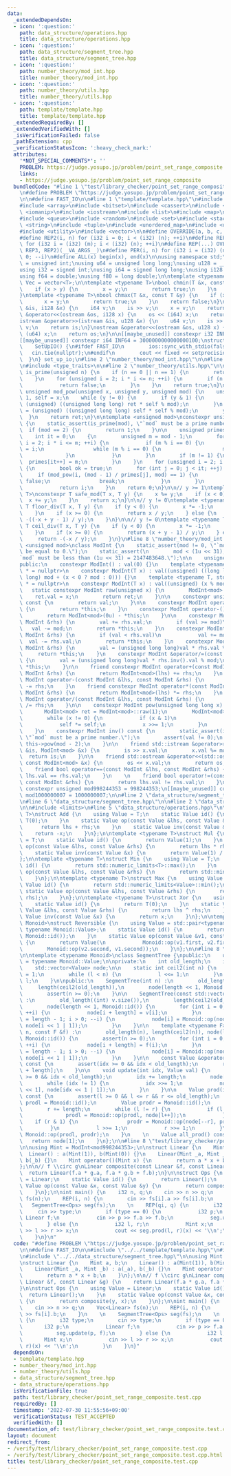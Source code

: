 ```yaml
---
data:
  _extendedDependsOn:
  - icon: ':question:'
    path: data_structure/operations.hpp
    title: data_structure/operations.hpp
  - icon: ':question:'
    path: data_structure/segment_tree.hpp
    title: data_structure/segment_tree.hpp
  - icon: ':question:'
    path: number_theory/mod_int.hpp
    title: number_theory/mod_int.hpp
  - icon: ':question:'
    path: number_theory/utils.hpp
    title: number_theory/utils.hpp
  - icon: ':question:'
    path: template/template.hpp
    title: template/template.hpp
  _extendedRequiredBy: []
  _extendedVerifiedWith: []
  _isVerificationFailed: false
  _pathExtension: cpp
  _verificationStatusIcon: ':heavy_check_mark:'
  attributes:
    '*NOT_SPECIAL_COMMENTS*': ''
    PROBLEM: https://judge.yosupo.jp/problem/point_set_range_composite
    links:
    - https://judge.yosupo.jp/problem/point_set_range_composite
  bundledCode: "#line 1 \"test/library_checker/point_set_range_composite.test.cpp\"\
    \n#define PROBLEM \"https://judge.yosupo.jp/problem/point_set_range_composite\"\
    \n\n#define FAST_IO\n\n#line 1 \"template/template.hpp\"\n#include <algorithm>\n\
    #include <array>\n#include <bitset>\n#include <cassert>\n#include <cmath>\n#include\
    \ <iomanip>\n#include <iostream>\n#include <list>\n#include <map>\n#include <numeric>\n\
    #include <queue>\n#include <random>\n#include <set>\n#include <stack>\n#include\
    \ <string>\n#include <tuple>\n#include <unordered_map>\n#include <unordered_set>\n\
    #include <utility>\n#include <vector>\n\n#define OVERRIDE(a, b, c, d, ...) d\n\
    #define REP2(i, n) for (i32 i = 0; i < (i32) (n); ++i)\n#define REP3(i, m, n)\
    \ for (i32 i = (i32) (m); i < (i32) (n); ++i)\n#define REP(...) OVERRIDE(__VA_ARGS__,\
    \ REP3, REP2)(__VA_ARGS__)\n#define PER(i, n) for (i32 i = (i32) (n) - 1; i >=\
    \ 0; --i)\n#define ALL(x) begin(x), end(x)\n\nusing namespace std;\n\nusing u32\
    \ = unsigned int;\nusing u64 = unsigned long long;\nusing u128 = __uint128_t;\n\
    using i32 = signed int;\nusing i64 = signed long long;\nusing i128 = __int128_t;\n\
    using f64 = double;\nusing f80 = long double;\n\ntemplate <typename T>\nusing\
    \ Vec = vector<T>;\n\ntemplate <typename T>\nbool chmin(T &x, const T &y) {\n\
    \    if (x > y) {\n        x = y;\n        return true;\n    }\n    return false;\n\
    }\ntemplate <typename T>\nbool chmax(T &x, const T &y) {\n    if (x < y) {\n \
    \       x = y;\n        return true;\n    }\n    return false;\n}\n\nistream &operator>>(istream\
    \ &is, i128 &x) {\n    i64 v;\n    is >> v;\n    x = v;\n    return is;\n}\nostream\
    \ &operator<<(ostream &os, i128 x) {\n    os << (i64) x;\n    return os;\n}\n\
    istream &operator>>(istream &is, u128 &x) {\n    u64 v;\n    is >> v;\n    x =\
    \ v;\n    return is;\n}\nostream &operator<<(ostream &os, u128 x) {\n    os <<\
    \ (u64) x;\n    return os;\n}\n\n[[maybe_unused]] constexpr i32 INF = 1000000100;\n\
    [[maybe_unused]] constexpr i64 INF64 = 3000000000000000100;\nstruct SetUpIO {\n\
    \    SetUpIO() {\n#ifdef FAST_IO\n        ios::sync_with_stdio(false);\n     \
    \   cin.tie(nullptr);\n#endif\n        cout << fixed << setprecision(15);\n  \
    \  }\n} set_up_io;\n#line 2 \"number_theory/mod_int.hpp\"\n\n#line 5 \"number_theory/mod_int.hpp\"\
    \n#include <type_traits>\n\n#line 2 \"number_theory/utils.hpp\"\n\nconstexpr bool\
    \ is_prime(unsigned n) {\n    if (n == 0 || n == 1) {\n        return false;\n\
    \    }\n    for (unsigned i = 2; i * i <= n; ++i) {\n        if (n % i == 0) {\n\
    \            return false;\n        }\n    }\n    return true;\n}\n\nconstexpr\
    \ unsigned mod_pow(unsigned x, unsigned y, unsigned mod) {\n    unsigned ret =\
    \ 1, self = x;\n    while (y != 0) {\n        if (y & 1) {\n            ret =\
    \ (unsigned) ((unsigned long long) ret * self % mod);\n        }\n        self\
    \ = (unsigned) ((unsigned long long) self * self % mod);\n        y /= 2;\n  \
    \  }\n    return ret;\n}\n\ntemplate <unsigned mod>\nconstexpr unsigned primitive_root()\
    \ {\n    static_assert(is_prime(mod), \"`mod` must be a prime number.\");\n  \
    \  if (mod == 2) {\n        return 1;\n    }\n\n    unsigned primes[32] = {};\n\
    \    int it = 0;\n    {\n        unsigned m = mod - 1;\n        for (unsigned\
    \ i = 2; i * i <= m; ++i) {\n            if (m % i == 0) {\n                primes[it++]\
    \ = i;\n                while (m % i == 0) {\n                    m /= i;\n  \
    \              }\n            }\n        }\n        if (m != 1) {\n          \
    \  primes[it++] = m;\n        }\n    }\n    for (unsigned i = 2; i < mod; ++i)\
    \ {\n        bool ok = true;\n        for (int j = 0; j < it; ++j) {\n       \
    \     if (mod_pow(i, (mod - 1) / primes[j], mod) == 1) {\n                ok =\
    \ false;\n                break;\n            }\n        }\n        if (ok)\n\
    \            return i;\n    }\n    return 0;\n}\n\n// y >= 1\ntemplate <typename\
    \ T>\nconstexpr T safe_mod(T x, T y) {\n    x %= y;\n    if (x < 0) {\n      \
    \  x += y;\n    }\n    return x;\n}\n\n// y != 0\ntemplate <typename T>\nconstexpr\
    \ T floor_div(T x, T y) {\n    if (y < 0) {\n        x *= -1;\n        y *= -1;\n\
    \    }\n    if (x >= 0) {\n        return x / y;\n    } else {\n        return\
    \ -((-x + y - 1) / y);\n    }\n}\n\n// y != 0\ntemplate <typename T>\nconstexpr\
    \ T ceil_div(T x, T y) {\n    if (y < 0) {\n        x *= -1;\n        y *= -1;\n\
    \    }\n    if (x >= 0) {\n        return (x + y - 1) / y;\n    } else {\n   \
    \     return -(-x / y);\n    }\n}\n#line 8 \"number_theory/mod_int.hpp\"\n\ntemplate\
    \ <unsigned mod>\nclass ModInt {\n    static_assert(mod != 0, \"`mod` must not\
    \ be equal to 0.\");\n    static_assert(\n        mod < (1u << 31),\n        \"\
    `mod` must be less than (1u << 31) = 2147483648.\");\n\n    unsigned val;\n\n\
    public:\n    constexpr ModInt() : val(0) {}\n    template <typename T, std::enable_if_t<std::is_signed_v<T>>\
    \ * = nullptr>\n    constexpr ModInt(T x) : val((unsigned) ((long long) x % (long\
    \ long) mod + (x < 0 ? mod : 0))) {}\n    template <typename T, std::enable_if_t<std::is_unsigned_v<T>>\
    \ * = nullptr>\n    constexpr ModInt(T x) : val((unsigned) (x % mod)) {}\n\n \
    \   static constexpr ModInt raw(unsigned x) {\n        ModInt<mod> ret;\n    \
    \    ret.val = x;\n        return ret;\n    }\n\n    constexpr unsigned get_val()\
    \ const {\n        return val;\n    }\n\n    constexpr ModInt operator+() const\
    \ {\n        return *this;\n    }\n    constexpr ModInt operator-() const {\n\
    \        return ModInt<mod>(0u) - *this;\n    }\n\n    constexpr ModInt &operator+=(const\
    \ ModInt &rhs) {\n        val += rhs.val;\n        if (val >= mod)\n         \
    \   val -= mod;\n        return *this;\n    }\n    constexpr ModInt &operator-=(const\
    \ ModInt &rhs) {\n        if (val < rhs.val)\n            val += mod;\n      \
    \  val -= rhs.val;\n        return *this;\n    }\n    constexpr ModInt &operator*=(const\
    \ ModInt &rhs) {\n        val = (unsigned long long)val * rhs.val % mod;\n   \
    \     return *this;\n    }\n    constexpr ModInt &operator/=(const ModInt &rhs)\
    \ {\n        val = (unsigned long long)val * rhs.inv().val % mod;\n        return\
    \ *this;\n    }\n\n    friend constexpr ModInt operator+(const ModInt &lhs, const\
    \ ModInt &rhs) {\n        return ModInt<mod>(lhs) += rhs;\n    }\n    friend constexpr\
    \ ModInt operator-(const ModInt &lhs, const ModInt &rhs) {\n        return ModInt<mod>(lhs)\
    \ -= rhs;\n    }\n    friend constexpr ModInt operator*(const ModInt &lhs, const\
    \ ModInt &rhs) {\n        return ModInt<mod>(lhs) *= rhs;\n    }\n    friend constexpr\
    \ ModInt operator/(const ModInt &lhs, const ModInt &rhs) {\n        return ModInt<mod>(lhs)\
    \ /= rhs;\n    }\n\n    constexpr ModInt pow(unsigned long long x) const {\n \
    \       ModInt<mod> ret = ModInt<mod>::raw(1);\n        ModInt<mod> self = *this;\n\
    \        while (x != 0) {\n            if (x & 1)\n                ret *= self;\n\
    \            self *= self;\n            x >>= 1;\n        }\n        return ret;\n\
    \    }\n    constexpr ModInt inv() const {\n        static_assert(is_prime(mod),\
    \ \"`mod` must be a prime number.\");\n        assert(val != 0);\n        return\
    \ this->pow(mod - 2);\n    }\n\n    friend std::istream &operator>>(std::istream\
    \ &is, ModInt<mod> &x) {\n        is >> x.val;\n        x.val %= mod;\n      \
    \  return is;\n    }\n\n    friend std::ostream &operator<<(std::ostream &os,\
    \ const ModInt<mod> &x) {\n        os << x.val;\n        return os;\n    }\n\n\
    \    friend bool operator==(const ModInt &lhs, const ModInt &rhs) {\n        return\
    \ lhs.val == rhs.val;\n    }\n    \n    friend bool operator!=(const ModInt &lhs,\
    \ const ModInt &rhs) {\n        return lhs.val != rhs.val;\n    }\n};\n\n[[maybe_unused]]\
    \ constexpr unsigned mod998244353 = 998244353;\n[[maybe_unused]] constexpr unsigned\
    \ mod1000000007 = 1000000007;\n\n#line 2 \"data_structure/segment_tree.hpp\"\n\
    \n#line 6 \"data_structure/segment_tree.hpp\"\n\n#line 2 \"data_structure/operations.hpp\"\
    \n\n#include <limits>\n#line 5 \"data_structure/operations.hpp\"\n\ntemplate <typename\
    \ T>\nstruct Add {\n    using Value = T;\n    static Value id() {\n        return\
    \ T(0);\n    }\n    static Value op(const Value &lhs, const Value &rhs) {\n  \
    \      return lhs + rhs;\n    }\n    static Value inv(const Value &x) {\n    \
    \    return -x;\n    }\n};\n\ntemplate <typename T>\nstruct Mul {\n    using Value\
    \ = T;\n    static Value id() {\n        return Value(1);\n    }\n    static Value\
    \ op(const Value &lhs, const Value &rhs) {\n        return lhs * rhs;\n    }\n\
    \    static Value inv(const Value &x) {\n        return Value(1) / x;\n    }\n\
    };\n\ntemplate <typename T>\nstruct Min {\n    using Value = T;\n    static Value\
    \ id() {\n        return std::numeric_limits<T>::max();\n    }\n    static Value\
    \ op(const Value &lhs, const Value &rhs) {\n        return std::min(lhs, rhs);\n\
    \    }\n};\n\ntemplate <typename T>\nstruct Max {\n    using Value = T;\n    static\
    \ Value id() {\n        return std::numeric_limits<Value>::min();\n    }\n   \
    \ static Value op(const Value &lhs, const Value &rhs) {\n        return std::max(lhs,\
    \ rhs);\n    }\n};\n\ntemplate <typename T>\nstruct Xor {\n    using Value = T;\n\
    \    static Value id() {\n        return T(0);\n    }\n    static Value op(const\
    \ Value &lhs, const Value &rhs) {\n        return lhs ^ rhs;\n    }\n    static\
    \ Value inv(const Value &x) {\n        return x;\n    }\n};\n\ntemplate <typename\
    \ Monoid>\nstruct Reversible {\n    using Value = std::pair<typename Monoid::Value,\
    \ typename Monoid::Value>;\n    static Value id() {\n        return Value(Monoid::id(),\
    \ Monoid::id());\n    }\n    static Value op(const Value &v1, const Value &v2)\
    \ {\n        return Value(\n            Monoid::op(v1.first, v2.first),\n    \
    \        Monoid::op(v2.second, v1.second));\n    }\n};\n\n#line 8 \"data_structure/segment_tree.hpp\"\
    \n\ntemplate <typename Monoid>\nclass SegmentTree {\npublic:\n    using Value\
    \ = typename Monoid::Value;\n\nprivate:\n    int old_length;\n    int length;\n\
    \    std::vector<Value> node;\n\n    static int ceil2(int n) {\n        int l\
    \ = 1;\n        while (l < n) {\n            l <<= 1;\n        }\n        return\
    \ l;\n    }\n\npublic:\n    SegmentTree(int n) :\n        old_length(n),\n   \
    \     length(ceil2(old_length)),\n        node(length << 1, Monoid::id()) {\n\
    \        assert(n >= 0);\n    }\n\n    SegmentTree(const std::vector<Value> &v)\
    \ :\n        old_length((int) v.size()),\n        length(ceil2(old_length)),\n\
    \        node(length << 1, Monoid::id()) {\n        for (int i = 0; i < old_length;\
    \ ++i) {\n            node[i + length] = v[i];\n        }\n        for (int i\
    \ = length - 1; i > 0; --i) {\n            node[i] = Monoid::op(node[i << 1],\
    \ node[i << 1 | 1]);\n        }\n    }\n\n    template <typename F>\n    SegmentTree(int\
    \ n, const F &f) :\n        old_length(n), length(ceil2(n)), node(length << 1,\
    \ Monoid::id()) {\n        assert(n >= 0);\n        for (int i = 0; i < old_length;\
    \ ++i) {\n            node[i + length] = f(i);\n        }\n        for (int i\
    \ = length - 1; i > 0; --i) {\n            node[i] = Monoid::op(node[i << 1],\
    \ node[i << 1 | 1]);\n        }\n    }\n\n    const Value &operator[](int idx)\
    \ const {\n        assert(idx >= 0 && idx < old_length);\n        return node[idx\
    \ + length];\n    }\n\n    void update(int idx, Value val) {\n        assert(idx\
    \ >= 0 && idx < old_length);\n        idx += length;\n        node[idx] = std::move(val);\n\
    \        while (idx != 1) {\n            idx >>= 1;\n            node[idx] = Monoid::op(node[idx\
    \ << 1], node[idx << 1 | 1]);\n        }\n    }\n\n    Value prod(int l, int r)\
    \ const {\n        assert(l >= 0 && l <= r && r <= old_length);\n        Value\
    \ prodl = Monoid::id();\n        Value prodr = Monoid::id();\n        l += length;\n\
    \        r += length;\n        while (l != r) {\n            if (l & 1) {\n  \
    \              prodl = Monoid::op(prodl, node[l++]);\n            }\n        \
    \    if (r & 1) {\n                prodr = Monoid::op(node[--r], prodr);\n   \
    \         }\n            l >>= 1;\n            r >>= 1;\n        }\n        return\
    \ Monoid::op(prodl, prodr);\n    }\n    \n    Value all_prod() const {\n     \
    \   return node[1];\n    }\n};\n\n#line 8 \"test/library_checker/point_set_range_composite.test.cpp\"\
    \n\nusing Mint = ModInt<mod998244353>;\n\nstruct Linear {\n    Mint a, b;\n  \
    \  Linear() : a(Mint(1)), b(Mint(0)) {}\n    Linear(Mint _a, Mint _b) : a(_a),\
    \ b(_b) {}\n    Mint operator()(Mint x) {\n        return a * x + b;\n    }\n\
    };\n\n// f \\circ g\nLinear composite(const Linear &f, const Linear &g) {\n  \
    \  return Linear(f.a * g.a, f.a * g.b + f.b);\n}\n\nstruct Ops {\n    using Value\
    \ = Linear;\n    static Value id() {\n        return Linear();\n    }\n    static\
    \ Value op(const Value &x, const Value &y) {\n        return composite(y, x);\n\
    \    }\n};\n\nint main() {\n    i32 n, q;\n    cin >> n >> q;\n    Vec<Linear>\
    \ fs(n);\n    REP(i, n) {\n        cin >> fs[i].a >> fs[i].b;\n    }\n    \n \
    \   SegmentTree<Ops> seg(fs);\n    \n    REP(qi, q) {\n        i32 type;\n   \
    \     cin >> type;\n        if (type == 0) {\n            i32 p;\n           \
    \ Linear f;\n            cin >> p >> f.a >> f.b;\n            seg.update(p, f);\n\
    \        } else {\n            i32 l, r;\n            Mint x;\n            cin\
    \ >> l >> r >> x;\n            cout << seg.prod(l, r)(x) << '\\n';\n        }\n\
    \    }\n}\n"
  code: "#define PROBLEM \"https://judge.yosupo.jp/problem/point_set_range_composite\"\
    \n\n#define FAST_IO\n\n#include \"../../template/template.hpp\"\n#include \"../../number_theory/mod_int.hpp\"\
    \n#include \"../../data_structure/segment_tree.hpp\"\n\nusing Mint = ModInt<mod998244353>;\n\
    \nstruct Linear {\n    Mint a, b;\n    Linear() : a(Mint(1)), b(Mint(0)) {}\n\
    \    Linear(Mint _a, Mint _b) : a(_a), b(_b) {}\n    Mint operator()(Mint x) {\n\
    \        return a * x + b;\n    }\n};\n\n// f \\circ g\nLinear composite(const\
    \ Linear &f, const Linear &g) {\n    return Linear(f.a * g.a, f.a * g.b + f.b);\n\
    }\n\nstruct Ops {\n    using Value = Linear;\n    static Value id() {\n      \
    \  return Linear();\n    }\n    static Value op(const Value &x, const Value &y)\
    \ {\n        return composite(y, x);\n    }\n};\n\nint main() {\n    i32 n, q;\n\
    \    cin >> n >> q;\n    Vec<Linear> fs(n);\n    REP(i, n) {\n        cin >> fs[i].a\
    \ >> fs[i].b;\n    }\n    \n    SegmentTree<Ops> seg(fs);\n    \n    REP(qi, q)\
    \ {\n        i32 type;\n        cin >> type;\n        if (type == 0) {\n     \
    \       i32 p;\n            Linear f;\n            cin >> p >> f.a >> f.b;\n \
    \           seg.update(p, f);\n        } else {\n            i32 l, r;\n     \
    \       Mint x;\n            cin >> l >> r >> x;\n            cout << seg.prod(l,\
    \ r)(x) << '\\n';\n        }\n    }\n}"
  dependsOn:
  - template/template.hpp
  - number_theory/mod_int.hpp
  - number_theory/utils.hpp
  - data_structure/segment_tree.hpp
  - data_structure/operations.hpp
  isVerificationFile: true
  path: test/library_checker/point_set_range_composite.test.cpp
  requiredBy: []
  timestamp: '2022-07-30 11:55:56+09:00'
  verificationStatus: TEST_ACCEPTED
  verifiedWith: []
documentation_of: test/library_checker/point_set_range_composite.test.cpp
layout: document
redirect_from:
- /verify/test/library_checker/point_set_range_composite.test.cpp
- /verify/test/library_checker/point_set_range_composite.test.cpp.html
title: test/library_checker/point_set_range_composite.test.cpp
---
```

